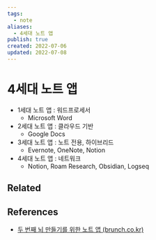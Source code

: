 ```yaml
---
tags:
  - note
aliases:
  - 4세대 노트 앱
publish: true
created: 2022-07-06
updated: 2022-07-08
---
```


# 4세대 노트 앱

- 1세대 노트 앱 : 워드프로세서
	- Microsoft Word
- 2세대 노트 앱 : 클라우드 기반
	- Google Docs
- 3세대 노트 앱 : 노트 전용, 하이브리드
	- Evernote, OneNote, Notion
- 4세대 노트 앱 : 네트워크
	- Notion, Roam Research, Obsidian, Logseq

## Related

## References
- [두 번째 뇌 만들기를 위한 노트 앱 (brunch.co.kr)](https://brunch.co.kr/@analysisman/6)